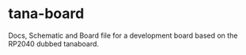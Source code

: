 # tana-board
Docs, Schematic and Board file for a development board based on the RP2040 dubbed tanaboard.
